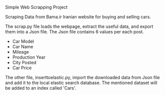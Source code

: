Simple Web Scrapping Project

Scraping Data from Bama.ir
Iranian website for buying and selling cars.

The scrap.py file loads the webpage, extract the useful data, and export them into a Json file. The Json file contains 6 values per each post.
+ Car Model
+ Car Name
+ Mileage
+ Production Year
+ City Posted
+ Car Price

The other file, inserttoelastic.py, import the downloaded data from Json file and add it to the local elastic search database. The mentioned dataset will be added to an index called 'Cars'.
